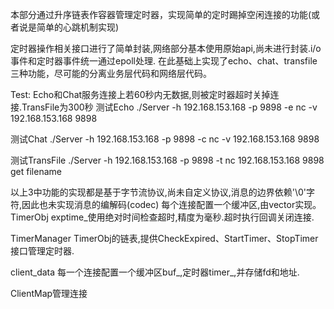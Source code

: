 本部分通过升序链表作容器管理定时器，实现简单的定时踢掉空闲连接的功能(或者说是简单的心跳机制实现)

定时器操作相关接口进行了简单封装,网络部分基本使用原始api,尚未进行封装.i/o事件和定时器事件统一通过epoll处理.
在此基础上实现了echo、chat、transfile三种功能，尽可能的分离业务层代码和网络层代码。

Test:
Echo和Chat服务连接上若60秒内无数据,则被定时器超时关掉连接.TransFile为300秒
测试Echo
./Server -h 192.168.153.168 -p 9898 -e
nc -v 192.168.153.168 9898

测试Chat
./Server -h 192.168.153.168 -p 9898 -c
nc -v 192.168.153.168 9898

测试TransFile
./Server -h 192.168.153.168 -p 9898 -t 
nc 192.168.153.168 9898
get filename

以上3中功能的实现都是基于字节流协议,尚未自定义协议,消息的边界依赖'\0'字符,因此也未实现消息的编解码(codec)
每个连接配置一个缓冲区,由vector<char>实现。
TimerObj 
exptime_使用绝对时间检查超时,精度为毫秒.超时执行回调关闭连接.

TimerManager
TimerObj的链表,提供CheckExpired、StartTimer、StopTimer接口管理定时器.

client_data
每一个连接配置一个缓冲区buf_,定时器timer_,并存储fd和地址.

ClientMap管理连接

